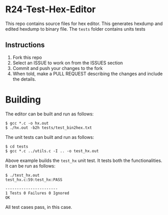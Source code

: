 # R24-Test-Hex-Editor
This repo contains source files for hex editor.
This generates hexdump and edited hexdump to binary file.
The `tests` folder contains units tests

## Instructions
1. Fork this repo
2. Select an ISSUE to work on from the ISSUES section
4. Commit and push your changes to the fork
5. When told, make a PULL REQUEST describing the changes and include the details.

# Building
The editor can be built and run as follows:
```
$ gcc *.c -o hx.out
$ ./hx.out -b2h tests/test_bin2hex.txt
```
The unit tests can built and run as follows:
```
$ cd tests
$ gcc *.c ../utils.c -I .. -o test_hx.out
```
Above example builds the `test_hx` unit test. It tests both the functionalities. It can be run as follows:
```
$ ./test_hx.out
test_hx.c:59:test_hx:PASS

-----------------------
1 Tests 0 Failures 0 Ignored
OK
```
All test cases pass, in this case.
